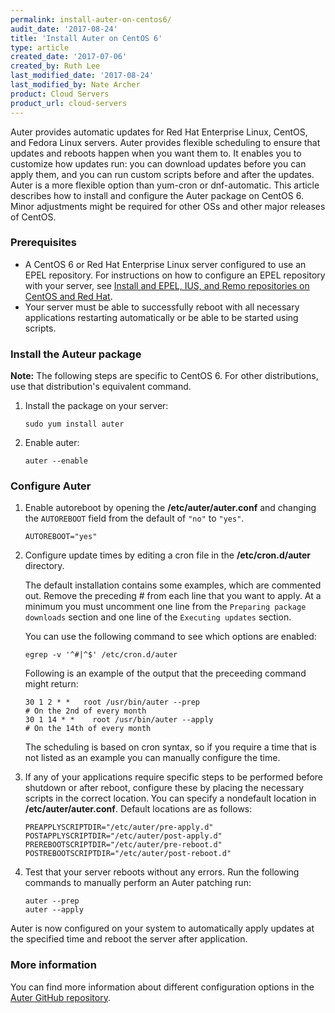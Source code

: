 ```yaml
---
permalink: install-auter-on-centos6/
audit_date: '2017-08-24'
title: 'Install Auter on CentOS 6'
type: article
created_date: '2017-07-06'
created_by: Ruth Lee
last_modified_date: '2017-08-24'
last_modified_by: Nate Archer
product: Cloud Servers
product_url: cloud-servers
---
```


Auter provides automatic updates for Red Hat Enterprise Linux, CentOS, and Fedora
Linux servers. Auter provides flexible scheduling to ensure that updates and reboots
happen when you want them to. It enables you to customize how updates run: you can
download updates before you can apply them, and you can run custom scripts before
and after the updates. Auter is a more flexible option than yum-cron or dnf-automatic.
This article describes how to install and configure the Auter package on CentOS 6.
Minor adjustments might be required for other OSs and other major releases of CentOS.

### Prerequisites

   - A CentOS 6 or Red Hat Enterprise Linux server configured to use an EPEL repository. For instructions on how to configure an EPEL repository with your server,  see [Install and EPEL, IUS, and Remo repositories on CentOS and Red Hat](/how-to/install-epel-and-additional-repositories-on-centos-and-red-hat).
   - Your server must be able to successfully reboot with all necessary applications restarting automatically or be able to be started using scripts.

### Install the Auteur package

**Note:** The following steps are specific to CentOS 6. For other distributions, use that distribution's equivalent command.

1. Install the package on your server: 

       sudo yum install auter

2. Enable auter:

       auter --enable


### Configure Auter

1. Enable autoreboot by opening the **/etc/auter/auter.conf** and changing the `AUTOREBOOT` field from the default of `"no"` to `"yes"`.

       AUTOREBOOT="yes"

2. Configure update times by editing a cron file in the **/etc/cron.d/auter** directory. 

   The default installation contains some examples, which are commented out. Remove the preceding # from each line that you want to apply. At a minimum you must uncomment one line from the `Preparing package downloads` section and one line of the `Executing updates` section. 
   
   You can use the following command to see which options are enabled:

       egrep -v '^#|^$' /etc/cron.d/auter 

   Following is an example of the output that the preceeding command might return:

       30 1 2 * *   root /usr/bin/auter --prep                              # On the 2nd of every month
       30 1 14 * *    root /usr/bin/auter --apply                              # On the 14th of every month

   The scheduling is based on cron syntax, so if you require a time that is not listed as an example you can manually configure the time. 

3. If any of your applications require specific steps to be performed before shutdown or after reboot, configure these by placing the necessary scripts in the correct location. You can specify a nondefault location in **/etc/auter/auter.conf**. Default locations are as follows:

       PREAPPLYSCRIPTDIR="/etc/auter/pre-apply.d"
       POSTAPPLYSCRIPTDIR="/etc/auter/post-apply.d"
       PREREBOOTSCRIPTDIR="/etc/auter/pre-reboot.d"
       POSTREBOOTSCRIPTDIR="/etc/auter/post-reboot.d"

3. Test that your server reboots without any errors. Run the following commands to manually perform an Auter patching run:

       auter --prep
       auter --apply


Auter is now configured on your system to automatically apply updates at the specified time and reboot the server after application.


### More information

You can find more information about different configuration options in the [Auter GitHub repository](https://github.com/rackerlabs/auter). 
